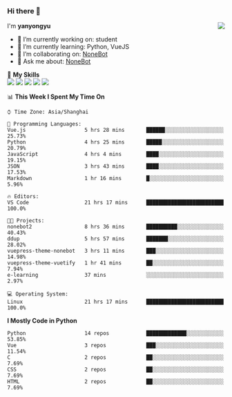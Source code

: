 ### Hi there 👋

<a href="#">
  <img align="right" src="https://github-readme-stats.vercel.app/api?username=yanyongyu&count_private=true&show_icons=true&bg_color=15,f2f7fd,E0EAFC" />
</a>

I'm **yanyongyu**

- 🔭 I’m currently working on: student
- 🌱 I’m currently learning: Python, VueJS
- 👯 I’m collaborating on: [NoneBot](https://github.com/nonebot)
- 💬 Ask me about: [NoneBot](https://github.com/nonebot)

🌟 **My Skills**  
![](https://img.shields.io/badge/-Python-3e74a2?style=flat-square&logo=Python&logoColor=fff)
![](https://img.shields.io/badge/-Vue-4fc08d?style=flat-square&logo=Vue.js&logoColor=fff)
![](https://img.shields.io/badge/-Node.js-339933?style=flat-square&logo=Node.js&logoColor=fff)
![](https://img.shields.io/badge/-Docker-2496ED?style=flat-square&logo=Docker&logoColor=fff)
![](https://img.shields.io/badge/-Linux-000000?style=flat-square&logo=Linux&logoColor=fff)

<!--START_SECTION:waka-->
📊 **This Week I Spent My Time On** 

```text
⌚︎ Time Zone: Asia/Shanghai

💬 Programming Languages: 
Vue.js                   5 hrs 28 mins       ██████░░░░░░░░░░░░░░░░░░░   25.73% 
Python                   4 hrs 25 mins       █████░░░░░░░░░░░░░░░░░░░░   20.79% 
JavaScript               4 hrs 4 mins        ████░░░░░░░░░░░░░░░░░░░░░   19.15% 
JSON                     3 hrs 43 mins       ████░░░░░░░░░░░░░░░░░░░░░   17.53% 
Markdown                 1 hr 16 mins        █░░░░░░░░░░░░░░░░░░░░░░░░   5.96%

🔥 Editors: 
VS Code                  21 hrs 17 mins      █████████████████████████   100.0%

🐱‍💻 Projects: 
nonebot2                 8 hrs 36 mins       ██████████░░░░░░░░░░░░░░░   40.43% 
ddup                     5 hrs 57 mins       ███████░░░░░░░░░░░░░░░░░░   28.02% 
vuepress-theme-nonebot   3 hrs 11 mins       ███░░░░░░░░░░░░░░░░░░░░░░   14.98% 
vuepress-theme-vuetify   1 hr 41 mins        ██░░░░░░░░░░░░░░░░░░░░░░░   7.94% 
e-learning               37 mins             ░░░░░░░░░░░░░░░░░░░░░░░░░   2.97%

💻 Operating System: 
Linux                    21 hrs 17 mins      █████████████████████████   100.0%

```

**I Mostly Code in Python** 

```text
Python                   14 repos            █████████████░░░░░░░░░░░░   53.85% 
Vue                      3 repos             ███░░░░░░░░░░░░░░░░░░░░░░   11.54% 
C                        2 repos             ██░░░░░░░░░░░░░░░░░░░░░░░   7.69% 
CSS                      2 repos             ██░░░░░░░░░░░░░░░░░░░░░░░   7.69% 
HTML                     2 repos             ██░░░░░░░░░░░░░░░░░░░░░░░   7.69%

```



<!--END_SECTION:waka-->
